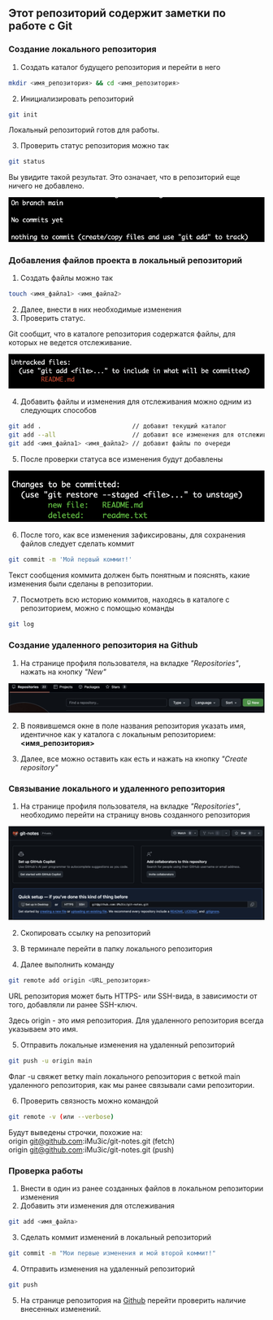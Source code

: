 Этот репозиторий содержит заметки по работе с Git
-------------------------------------------------
### Создание локального репозитория

1. Создать каталог будущего репозитория и перейти в него
```bash
mkdir <имя_репозитория> && cd <имя_репозитория>
```
2. Инициализировать репозиторий
```bash
git init
```
Локальный репозиторий готов для работы.

3. Проверить статус репозитория можно так
```bash
git status
```
Вы увидите такой результат. Это означает, что в репозиторий еще ничего не добавлено.

![alt text](images/image_1.png)

### Добавления файлов проекта в локальный репозиторий

1. Создать файлы можно так
```bash
touch <имя_файла1> <имя_файла2>
```
2. Далее, внести в них необходимые изменения
3. Проверить статус.

Git сообщит, что в каталоге репозитория содержатся файлы, для которых не ведется отслеживание.

![alt text](images/image_2.png)

4. Добавить файлы и изменения для отслеживания можно одним из следующих способов
```bash
git add .                         // добавит текущий каталог
git add --all                     // добавит все изменения для отслеживания
git add <имя_файла1> <имя_файла2> // добавит файлы по очереди
```
5. После проверки статуса все изменения будут добавлены

![alt text](images/image_3.png)

6. После того, как все изменения зафиксированы, для сохранения файлов следует сделать коммит
```bash
git commit -m 'Мой первый коммит!'
```
Текст сообщения коммита должен быть понятным и пояснять, какие изменения были сделаны в репозитории.

7. Посмотреть всю историю коммитов, находясь в каталоге с репозиторием, можно с помощью команды
```bash
git log
```

### Создание удаленного репозитория на Github

1. На странице профиля пользователя, на вкладке _"Repositories"_, нажать на кнопку _"New"_

![alt text](images/image_4.png)

2. В появившемся окне в поле названия репозитория указать имя, идентичное как у каталога с локальным репозиторием: **<имя_репозитория>**

3. Далее, все можно оставить как есть и нажать на кнопку _"Create repository"_

### Связывание локального и удаленного репозитория

1. На странице профиля пользователя, на вкладке _"Repositories"_, необходимо перейти на страницу вновь созданного репозитория

![alt text](images/image_5.png)

2. Скопировать ссылку на репозиторий

3. В терминале перейти в папку локального репозитория

4. Далее выполнить команду

```bash
git remote add origin <URL_репозитория>
```
URL репозитория может быть HTTPS- или SSH-вида, в зависимости от того, добавляли ли ранее SSH-ключ.

Здесь origin - это имя репозитория. Для удаленного репозитория всегда указываем это имя.

5. Отправить локальные изменения на удаленный репозиторий

```bash
git push -u origin main
```
Флаг -u свяжет ветку main локального репозитория с веткой main удаленного репозитория, как мы ранее связывали сами репозитории.

6. Проверить связность можно командой

```bash
git remote -v (или --verbose)
```
Будут выведены строчки, похожие на: <br>
origin	git@github.com:iMu3ic/git-notes.git (fetch) <br>
origin	git@github.com:iMu3ic/git-notes.git (push)

### Проверка работы

1. Внести в один из ранее созданных файлов в локальном репозитории изменения
2. Добавить эти изменения для отслеживания
```bash
git add <имя_файла>
```
3. Сделать коммит изменений в локальный репозиторий
```bash
git commit -m "Мои первые изменения и мой второй коммит!"
```
4. Отправить изменения на удаленный репозиторий
```bash
git push
```
5. На странице репозитория на [Github](https://github.com "Адрес Github") перейти проверить наличие внесенных изменений.
